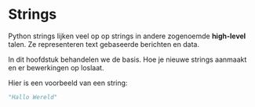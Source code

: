 # Strings

Python strings lijken veel op op strings in andere zogenoemde **high-level** talen. Ze representeren text gebaseerde berichten en data.

In dit hoofdstuk behandelen we de basis. Hoe je nieuwe strings aanmaakt en er bewerkingen op loslaat.

Hier is een voorbeeld van een string:

```python
"Hallo Wereld"
```
